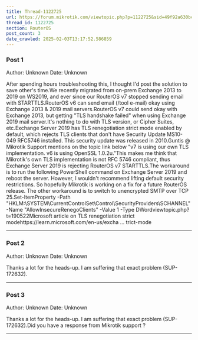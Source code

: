 ```yaml
---
title: Thread-1122725
url: https://forum.mikrotik.com/viewtopic.php?p=1122725&sid=49f92a630bc7970d8ca50523be880e8f#p1122725
thread_id: 1122725
section: RouterOS
post_count: 3
date_crawled: 2025-02-03T13:17:52.586859
---
```


### Post 1
Author: Unknown
Date: Unknown

After spending hours troubleshooting this, I thought I'd post the solution to save other's time.We recently migrated from on-prem Exchange 2013 to 2019 on WS2019, and ever since our RouterOS v7 stopped sending email with STARTTLS.RouterOS v6 can send email (/tool e-mail) okay using Exchange 2013 & 2019 mail servers.RouterOS v7 could send okay with Exchange 2013, but getting "TLS handshake failed" when using Exchange 2019 mail server.It's nothing to do with TLS version, or Cipher Suites, etc.Exchange Server 2019 has TLS renegotiation strict mode enabled by default, which rejects TLS clients that don't have Security Update MS10-049 RFC5746 installed. This security update was released in 2010.Guntis @ Mikrotik Support mentions on the topic link below "v7 is using our own TLS implementation. v6 is using OpenSSL 1.0.2u."This makes me think that Mikrotik's own TLS implementation is not RFC 5746 compliant, thus Exchange Server 2019 is rejecting RouterOS v7 STARTTLS.The workaround is to run the following PowerShell command on Exchange Server 2019 and reboot the server. However, I wouldn't recommend lifting default security restrictions. So hopefully Mikrotik is working on a fix for a future RouterOS release. The other workaround is to switch to unencrypted SMTP over TCP 25.Set-ItemProperty -Path "HKLM:\SYSTEM\CurrentControlSet\Control\SecurityProviders\SCHANNEL" -Name "AllowInsecureRenegoClients" -Value 1 -Type DWordviewtopic.php?t=190522Microsoft article on TLS renegotiation strict modehttps://learn.microsoft.com/en-us/excha ... trict-mode

---
### Post 2
Author: Unknown
Date: Unknown

Thanks a lot for the heads-up. I am suffering that exact problem (SUP-172632).

---
### Post 3
Author: Unknown
Date: Unknown

Thanks a lot for the heads-up. I am suffering that exact problem (SUP-172632).Did you have a response from Mikrotik support ?

---
